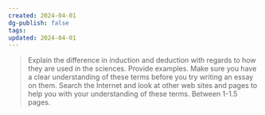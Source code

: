 ```yaml
---
created: 2024-04-01
dg-publish: false
tags: 
updated: 2024-04-01
---
```

> Explain the difference in induction and deduction with regards to how they are used in the sciences. Provide examples. Make sure you have a clear understanding of these terms before you try writing an essay on them. Search the Internet and look at other web sites and pages to help you with your understanding of these terms. Between 1-1.5 pages.

